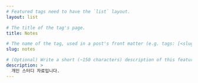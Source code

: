 ```yaml
---
# Featured tags need to have the `list` layout.
layout: list

# The title of the tag's page.
title: Notes

# The name of the tag, used in a post's front matter (e.g. tags: [<slug>]).
slug: notes

# (Optional) Write a short (~150 characters) description of this featured tag.
description: >
  개인 스터디 자료입니다.
---
```

